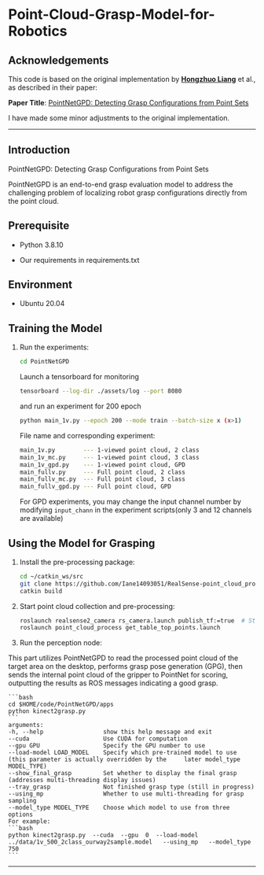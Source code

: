 # Point-Cloud-Grasp-Model-for-Robotics

## Acknowledgements
This code is based on the original implementation by **[Hongzhuo Liang](https://github.com/lianghongzhuo/PointNetGPD)** et al., as described in their paper:

**Paper Title**: [PointNetGPD: Detecting Grasp Configurations from Point Sets](https://arxiv.org/pdf/1809.06267)

I have made some minor adjustments to the original implementation.

***
## **Introduction**

PointNetGPD: Detecting Grasp Configurations from Point Sets

PointNetGPD is an end-to-end grasp evaluation model to address the challenging problem of localizing robot grasp configurations directly from the point cloud.

## Prerequisite

* Python 3.8.10

* Our requirements in requirements.txt

## Environment

* Ubuntu 20.04 


## Training the Model

1. Run the experiments:
   
    ```bash
    cd PointNetGPD
    ```

    
    Launch a tensorboard for monitoring
    ```bash
    tensorboard --log-dir ./assets/log --port 8080
	```

    and run an experiment for 200 epoch
    ```bash
    python main_1v.py --epoch 200 --mode train --batch-size x (x>1)  
	```
    
    File name and corresponding experiment:
    ```bash
    main_1v.py        --- 1-viewed point cloud, 2 class
    main_1v_mc.py     --- 1-viewed point cloud, 3 class
    main_1v_gpd.py    --- 1-viewed point cloud, GPD
    main_fullv.py     --- Full point cloud, 2 class
    main_fullv_mc.py  --- Full point cloud, 3 class
    main_fullv_gpd.py --- Full point cloud, GPD
    ```
    For GPD experiments, you may change the input channel number by modifying `input_chann` in the experiment scripts(only 3 and 12 channels are available)

## Using the Model for Grasping
   
1. Install the pre-processing package:

    ```bash
    cd ~/catkin_ws/src
    git clone https://github.com/Iane14093051/RealSense-point_cloud_process.git
    catkin build
    ```

2. Start point cloud collection and pre-processing:
    ```bash
    roslaunch realsense2_camera rs_camera.launch publish_tf:=true  # Start the camera
    roslaunch point_cloud_process get_table_top_points.launch          # Start label tracking and point cloud pre-processing
    ```

3. Run the perception node:

This part utilizes PointNetGPD to read the processed point cloud of the target area on the desktop, performs grasp pose generation (GPG), then sends the internal point cloud of the gripper to PointNet for scoring, outputting the results as ROS messages indicating a good grasp.
    
    ```bash
    cd $HOME/code/PointNetGPD/apps
    python kinect2grasp.py  
    ```
    arguments:
    -h, --help                 show this help message and exit
    --cuda                     Use CUDA for computation
    --gpu GPU                  Specify the GPU number to use
    --load-model LOAD_MODEL    Specify which pre-trained model to use (this parameter is actually overridden by the     later model_type MODEL_TYPE)
    --show_final_grasp         Set whether to display the final grasp (addresses multi-threading display issues)
    --tray_grasp               Not finished grasp type (still in progress)
    --using_mp                 Whether to use multi-threading for grasp sampling
    --model_type MODEL_TYPE    Choose which model to use from three options
    For example:
    ```bash
    python kinect2grasp.py  --cuda  --gpu  0  --load-model  ../data/1v_500_2class_ourway2sample.model   --using_mp   --model_type   750
    ```



------

